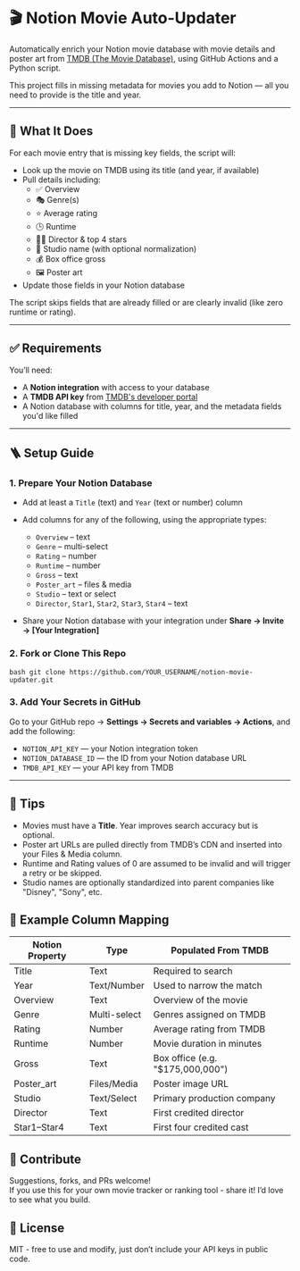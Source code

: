 # 🎬 Notion Movie Auto-Updater

Automatically enrich your Notion movie database with movie details and poster art from [TMDB (The Movie Database)](https://www.themoviedb.org/), using GitHub Actions and a Python script.

This project fills in missing metadata for movies you add to Notion — all you need to provide is the title and year.

---

## 🔧 What It Does

For each movie entry that is missing key fields, the script will:

- Look up the movie on TMDB using its title (and year, if available)
- Pull details including:
  - ✅ Overview
  - 🎭 Genre(s)
  - ⭐ Average rating
  - 🕒 Runtime
  - 🧑‍🎤 Director & top 4 stars
  - 🏢 Studio name (with optional normalization)
  - 💰 Box office gross
  - 🖼️ Poster art
- Update those fields in your Notion database

The script skips fields that are already filled or are clearly invalid (like zero runtime or rating).

---

## ✅ Requirements

You’ll need:

- A **Notion integration** with access to your database
- A **TMDB API key** from [TMDB's developer portal](https://www.themoviedb.org/settings/api)
- A Notion database with columns for title, year, and the metadata fields you'd like filled

---

## 🪜 Setup Guide

### 1. Prepare Your Notion Database

- Add at least a `Title` (text) and `Year` (text or number) column
- Add columns for any of the following, using the appropriate types:
  - `Overview` – text
  - `Genre` – multi-select
  - `Rating` – number
  - `Runtime` – number
  - `Gross` – text
  - `Poster_art` – files & media
  - `Studio` – text or select
  - `Director`, `Star1`, `Star2`, `Star3`, `Star4` – text

- Share your Notion database with your integration under **Share → Invite → [Your Integration]**

### 2. Fork or Clone This Repo

```bash git clone https://github.com/YOUR_USERNAME/notion-movie-updater.git```

### 3. Add Your Secrets in GitHub

Go to your GitHub repo → **Settings → Secrets and variables → Actions**, and add the following:

- `NOTION_API_KEY` — your Notion integration token  
- `NOTION_DATABASE_ID` — the ID from your Notion database URL  
- `TMDB_API_KEY` — your API key from TMDB  

---

## 🧠 Tips

- Movies must have a **Title**. Year improves search accuracy but is optional.
- Poster art URLs are pulled directly from TMDB’s CDN and inserted into your Files & Media column.
- Runtime and Rating values of 0 are assumed to be invalid and will trigger a retry or be skipped.
- Studio names are optionally standardized into parent companies like "Disney", "Sony", etc.

## 🧱 Example Column Mapping

| Notion Property | Type           | Populated From TMDB               |
|-----------------|----------------|-----------------------------------|
| Title           | Text           | Required to search                |
| Year            | Text/Number    | Used to narrow the match          |
| Overview        | Text           | Overview of the movie             |
| Genre           | Multi-select   | Genres assigned on TMDB           |
| Rating          | Number         | Average rating from TMDB          |
| Runtime         | Number         | Movie duration in minutes         |
| Gross           | Text           | Box office (e.g. "$175,000,000")  |
| Poster_art      | Files/Media    | Poster image URL                  |
| Studio          | Text/Select    | Primary production company        |
| Director        | Text           | First credited director           |
| Star1–Star4     | Text           | First four credited cast          |

## 📣 Contribute

Suggestions, forks, and PRs welcome!  
If you use this for your own movie tracker or ranking tool - share it! I’d love to see what you build.

## 📄 License

MIT - free to use and modify, just don’t include your API keys in public code.
